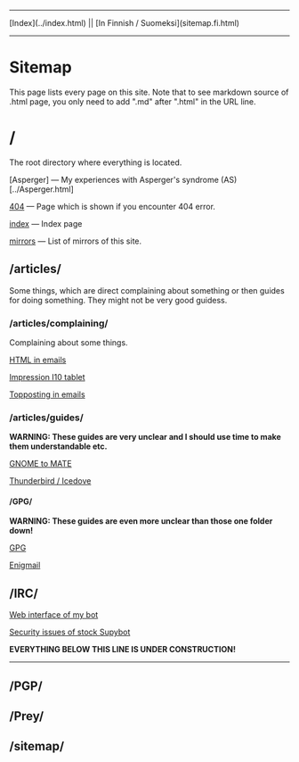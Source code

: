 <!DOCTYPE html>
<html>
<head>
<meta name="description" content="Sitemap" />
<meta name="keywords" content="Sitemap" />
<meta name="author" content="Mika Suomalainen" />
<meta charset="UTF-8" />
<link rel="canonical" href="http://mkaysi.github.com/sitemap/sitemap.html">
<title>Sitemap</title>
<link rel="stylesheet" type="text/css" href="../tyyli.css" />
</head>
<body>
<hr/>
[Index](../index.html) || [In Finnish / Suomeksi](sitemap.fi.html)
<hr/>

# Sitemap

This page lists every page on this site.
Note that to see markdown source of .html page, you only need to add ".md" after ".html" in the URL line.

# /

The root directory where everything is located.

[Asperger] — My experiences with Asperger's syndrome (AS)[../Asperger.html]

[404] — Page which is shown if you encounter 404 error.

[index] — Index page

[mirrors] — List of mirrors of this site.

[/]:../index.html
[404]:../404.html
[index]:../index.html
[mirrors]:../mirrors.html

## /articles/

Some things, which are direct complaining about something or then guides for doing something. They might not be very good guidess.

### /articles/complaining/

Complaining about some things.

[HTML in emails]

[Impression I10 tablet]

[Topposting in emails]

[HTML in emails]:../articles/complaining/HTML.html

[Impression I10 tablet]:../articles/complaining/ImpressionI10.html

[Topposting in emails]:../articles/complaining/topposting.html

### /articles/guides/

<strong>WARNING: These guides are very unclear and I should use time to make them understandable etc.</strong>

[GNOME to MATE]

[Thunderbird / Icedove]

[GNOME to MATE]:../articles/guides/GnomeToMATE.html
[Thunderbird / Icedove]:../articles/guides/Thunderbird-Icedove.html

#### /GPG/

<strong> WARNING: These guides are even more unclear than those one folder down!</strong>

[GPG]

[Enigmail]

[GPG]:../articles/guides/GPG/GPG.html
[Enigmail]:../articles/guides/GPG/Enigmail.html

## /IRC/

[Web interface of my bot]

[Security issues of stock Supybot]

[Web interface of my bot]:../IRC/OtusBot.html
[Security issues of stock Supybot]:../IRC/Supybot.html

<strong>EVERYTHING BELOW THIS LINE IS UNDER CONSTRUCTION!</strong>
<hr/>

## /PGP/

## /Prey/

## /sitemap/

